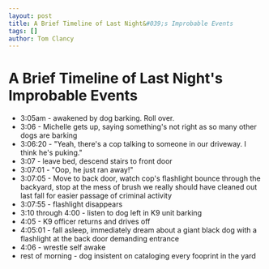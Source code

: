 ```yaml
---
layout: post
title: A Brief Timeline of Last Night&#039;s Improbable Events
tags: []
author: Tom Clancy
---
```


# A Brief Timeline of Last Night&#039;s Improbable Events

<ul>
	<li>3:05am - awakened by dog barking. Roll over.</li>
	<li>3:06 - Michelle gets up, saying something's not right as so many other dogs are barking</li>
	<li>3:06:20 - "Yeah, there's a cop talking to someone in our driveway. I think he's puking."</li>
	<li>3:07 - leave bed, descend stairs to front door</li>
	<li>3:07:01 - "Oop, he just ran away!"</li>
	<li>3:07:05 - Move to back door, watch cop's flashlight bounce through the backyard, stop at the mess of brush we really should have cleaned out last fall for easier passage of criminal activity</li>
	<li>3:07:55 - flashlight disappears</li>
	<li>3:10 through 4:00 - listen to dog left in K9 unit barking</li>
	<li>4:05 - K9 officer returns and drives off</li>
	<li>4:05:01 - fall asleep, immediately dream about a giant black dog with a flashlight at the back door demanding entrance</li>
	<li>4:06 - wrestle self awake</li>
	<li>rest of morning - dog insistent on cataloging every fooprint in the yard</li>
</ul>
